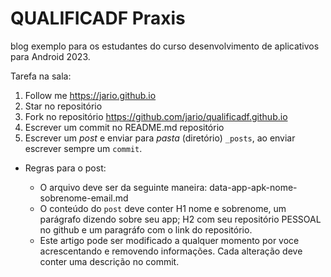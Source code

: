 # QUALIFICADF Praxis
blog exemplo para os estudantes do curso desenvolvimento de aplicativos para Android 2023.

Tarefa na sala:

1. Follow me <https://jario.github.io>
2. Star no repositório
3. Fork no repositório <https://github.com/jario/qualificadf.github.io>
4. Escrever um commit no README.md repositório
5. Escrever um *post* e enviar para *pasta* (diretório) `_posts`, ao enviar escrever sempre um `commit`.

  * Regras para o post:
  
    * O arquivo deve ser da seguinte maneira: data-app-apk-nome-sobrenome-email.md 
    * O conteúdo do `post` deve conter H1 nome e sobrenome, um parágrafo dizendo sobre seu app; H2 com seu repositório PESSOAL no github e um paragráfo com o link do repositório. 
    * Este artigo pode ser modificado a qualquer momento por voce acrescentando e removendo informações. Cada alteração deve conter uma descrição no commit.
    




